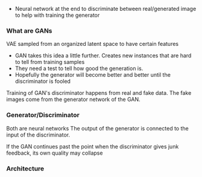 - Neural network at the end to discriminate between real/generated image to help with training the generator
### What are GANs
VAE sampled from an organized latent space to have certain features
- GAN takes this idea a little further. Creates new instances that are hard to tell from training samples
- They need a test to tell how good the generation is.
- Hopefully the generator will become better and better until the discriminator is fooled

Training of GAN's discriminator happens from real and fake data. The fake images come from the generator network of the GAN.
### Generator/Discriminator
Both are neural networks
The output of the generator is connected to the input of the discriminator.

If the GAN continues past the point when the discriminator gives junk feedback, its own quality may collapse
### Architecture
